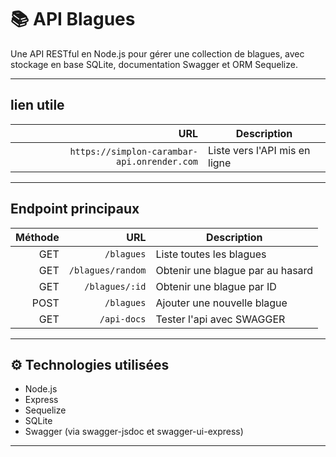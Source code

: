 # 📚 API Blagues

Une API RESTful en Node.js pour gérer une collection de blagues, avec stockage en base SQLite, documentation Swagger et ORM Sequelize.

---
##  lien utile

|             URL                            | Description                       |
| ------------------------------------------:| ----------------------------------|
|`https://simplon-carambar-api.onrender.com` | Liste vers l'API  mis en ligne    |

---
##  Endpoint principaux

| Méthode |            URL    | Description                       |
| ------: | -------------:    | ----------------------------------|
|     GET |        `/blagues` | Liste toutes les blagues          |
|     GET | `/blagues/random` | Obtenir une blague par au hasard  |
|     GET |    `/blagues/:id` | Obtenir une blague par ID         |
|    POST |        `/blagues` | Ajouter une nouvelle blague       |
|    GET  |       `/api-docs` | Tester l'api avec SWAGGER         |

---

## ⚙️ Technologies utilisées

- Node.js
- Express
- Sequelize
- SQLite
- Swagger (via swagger-jsdoc et swagger-ui-express)

---


